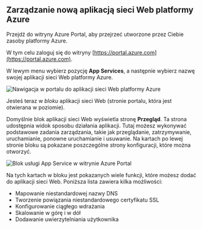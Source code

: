 ## <a name="manage-your-new-azure-web-app"></a>Zarządzanie nową aplikacją sieci Web platformy Azure

Przejdź do witryny Azure Portal, aby przejrzeć utworzone przez Ciebie zasoby platformy Azure.

W tym celu zaloguj się do witryny [https://portal.azure.com](https://portal.azure.com).

W lewym menu wybierz pozycję **App Services**, a następnie wybierz nazwę swojej aplikacji sieci Web platformy Azure.

![Nawigacja w portalu do aplikacji sieci Web platformy Azure](media/manage-azure-web-app/portal1.png)

Jesteś teraz w _bloku_ aplikacji sieci Web (stronie portalu, która jest otwierana w poziomie).

Domyślnie blok aplikacji sieci Web wyświetla stronę **Przegląd**. Ta strona udostępnia widok sposobu działania aplikacji. Tutaj możesz wykonywać podstawowe zadania zarządzania, takie jak przeglądanie, zatrzymywanie, uruchamianie, ponowne uruchamianie i usuwanie. Na kartach po lewej stronie bloku są pokazane poszczególne strony konfiguracji, które można otworzyć.

![Blok usługi App Service w witrynie Azure Portal](media/manage-azure-web-app/portal2.png)

Na tych kartach w bloku jest pokazanych wiele funkcji, które możesz dodać do aplikacji sieci Web. Poniższa lista zawiera kilka możliwości:

* Mapowanie niestandardowej nazwy DNS
* Tworzenie powiązania niestandardowego certyfikatu SSL
* Konfigurowanie ciągłego wdrażania
* Skalowanie w górę i w dół
* Dodawanie uwierzytelniania użytkownika